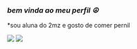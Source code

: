 ### *bem vinda ao meu perfil ☮*

*sou aluna do 2mz e gosto de comer pernil

![](https://media.tenor.com/vBhraFQlxfAAAAAM/wink-black.gif) 
![](https://media.tenor.com/pv8XMHa1iioAAAAM/dance-wiggle.gif)
